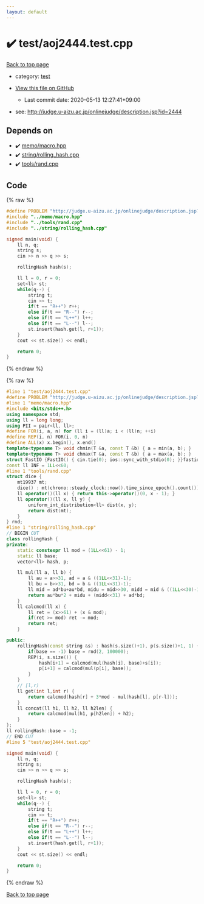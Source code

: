 ```yaml
---
layout: default
---
```


<!-- mathjax config similar to math.stackexchange -->
<script type="text/javascript" async
  src="https://cdnjs.cloudflare.com/ajax/libs/mathjax/2.7.5/MathJax.js?config=TeX-MML-AM_CHTML">
</script>
<script type="text/x-mathjax-config">
  MathJax.Hub.Config({
    TeX: { equationNumbers: { autoNumber: "AMS" }},
    tex2jax: {
      inlineMath: [ ['$','$'] ],
      processEscapes: true
    },
    "HTML-CSS": { matchFontHeight: false },
    displayAlign: "left",
    displayIndent: "2em"
  });
</script>

<script type="text/javascript" src="https://cdnjs.cloudflare.com/ajax/libs/jquery/3.4.1/jquery.min.js"></script>
<script src="https://cdn.jsdelivr.net/npm/jquery-balloon-js@1.1.2/jquery.balloon.min.js" integrity="sha256-ZEYs9VrgAeNuPvs15E39OsyOJaIkXEEt10fzxJ20+2I=" crossorigin="anonymous"></script>
<script type="text/javascript" src="../../assets/js/copy-button.js"></script>
<link rel="stylesheet" href="../../assets/css/copy-button.css" />


# :heavy_check_mark: test/aoj2444.test.cpp

<a href="../../index.html">Back to top page</a>

* category: <a href="../../index.html#098f6bcd4621d373cade4e832627b4f6">test</a>
* <a href="{{ site.github.repository_url }}/blob/master/test/aoj2444.test.cpp">View this file on GitHub</a>
    - Last commit date: 2020-05-13 12:27:41+09:00


* see: <a href="http://judge.u-aizu.ac.jp/onlinejudge/description.jsp?id=2444">http://judge.u-aizu.ac.jp/onlinejudge/description.jsp?id=2444</a>


## Depends on

* :heavy_check_mark: <a href="../../library/memo/macro.hpp.html">memo/macro.hpp</a>
* :heavy_check_mark: <a href="../../library/string/rolling_hash.cpp.html">string/rolling_hash.cpp</a>
* :heavy_check_mark: <a href="../../library/tools/rand.cpp.html">tools/rand.cpp</a>


## Code

<a id="unbundled"></a>
{% raw %}
```cpp
#define PROBLEM "http://judge.u-aizu.ac.jp/onlinejudge/description.jsp?id=2444"
#include "../memo/macro.hpp"
#include "../tools/rand.cpp"
#include "../string/rolling_hash.cpp"

signed main(void) {
    ll n, q;
    string s;
    cin >> n >> q >> s;

    rollingHash hash(s);

    ll l = 0, r = 0;
    set<ll> st;
    while(q--) {
        string t;
        cin >> t;
        if(t == "R++") r++;
        else if(t == "R--") r--;
        else if(t == "L++") l++;
        else if(t == "L--") l--;
        st.insert(hash.get(l, r+1));
    }
    cout << st.size() << endl;

    return 0;
}
```
{% endraw %}

<a id="bundled"></a>
{% raw %}
```cpp
#line 1 "test/aoj2444.test.cpp"
#define PROBLEM "http://judge.u-aizu.ac.jp/onlinejudge/description.jsp?id=2444"
#line 1 "memo/macro.hpp"
#include <bits/stdc++.h>
using namespace std;
using ll = long long;
using PII = pair<ll, ll>;
#define FOR(i, a, n) for (ll i = (ll)a; i < (ll)n; ++i)
#define REP(i, n) FOR(i, 0, n)
#define ALL(x) x.begin(), x.end()
template<typename T> void chmin(T &a, const T &b) { a = min(a, b); }
template<typename T> void chmax(T &a, const T &b) { a = max(a, b); }
struct FastIO {FastIO() { cin.tie(0); ios::sync_with_stdio(0); }}fastiofastio;
const ll INF = 1LL<<60;
#line 1 "tools/rand.cpp"
struct dice {
    mt19937 mt;
    dice() : mt(chrono::steady_clock::now().time_since_epoch().count()) {}
    ll operator()(ll x) { return this->operator()(0, x - 1); }
    ll operator()(ll x, ll y) {
        uniform_int_distribution<ll> dist(x, y);
        return dist(mt);
    }
} rnd;
#line 1 "string/rolling_hash.cpp"
// BEGIN CUT
class rollingHash {
private:
    static constexpr ll mod = (1LL<<61) - 1;
    static ll base;
    vector<ll> hash, p;

    ll mul(ll a, ll b) {
        ll au = a>>31, ad = a & ((1LL<<31)-1);
        ll bu = b>>31, bd = b & ((1LL<<31)-1);
        ll mid = ad*bu+au*bd, midu = mid>>30, midd = mid & ((1LL<<30)-1);
        return au*bu*2 + midu + (midd<<31) + ad*bd;
    }
    ll calcmod(ll x) {
        ll ret = (x>>61) + (x & mod);
        if(ret >= mod) ret -= mod;
        return ret;
    }

public:
    rollingHash(const string &s) : hash(s.size()+1), p(s.size()+1, 1) {
        if(base == -1) base = rnd(2, 100000);
        REP(i, s.size()) {
            hash[i+1] = calcmod(mul(hash[i], base)+s[i]);
            p[i+1] = calcmod(mul(p[i], base));
        }
    }
    // [l,r)
    ll get(int l,int r) {
        return calcmod(hash[r] + 3*mod - mul(hash[l], p[r-l]));
    }
    ll concat(ll h1, ll h2, ll h2len) {
        return calcmod(mul(h1, p[h2len]) + h2);
    }
};
ll rollingHash::base = -1;
// END CUT
#line 5 "test/aoj2444.test.cpp"

signed main(void) {
    ll n, q;
    string s;
    cin >> n >> q >> s;

    rollingHash hash(s);

    ll l = 0, r = 0;
    set<ll> st;
    while(q--) {
        string t;
        cin >> t;
        if(t == "R++") r++;
        else if(t == "R--") r--;
        else if(t == "L++") l++;
        else if(t == "L--") l--;
        st.insert(hash.get(l, r+1));
    }
    cout << st.size() << endl;

    return 0;
}

```
{% endraw %}

<a href="../../index.html">Back to top page</a>

